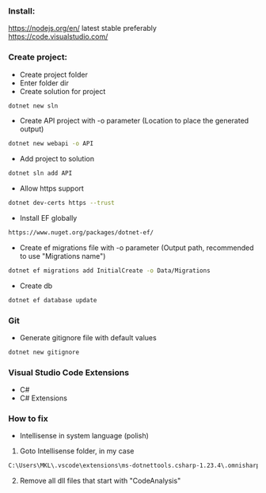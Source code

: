 ### Install:  
https://nodejs.org/en/ latest stable preferably  
https://code.visualstudio.com/

### Create project:
- Create project folder <foldername>
- Enter folder dir
- Create solution for project
```sh 
dotnet new sln
```
- Create API project with -o parameter (Location to place the generated output)
```sh 
dotnet new webapi -o API
```
- Add project to solution
```sh 
dotnet sln add API
```
- Allow https support
```sh 
dotnet dev-certs https --trust
```

- Install EF globally
```sh 
https://www.nuget.org/packages/dotnet-ef/
```

- Create ef migrations file with -o parameter (Output path, recommended to use "Migrations name")
```sh
dotnet ef migrations add InitialCreate -o Data/Migrations
```

- Create db
```sh
dotnet ef database update
```

### Git
- Generate gitignore file with default values
```sh
dotnet new gitignore
```

### Visual Studio Code Extensions
- C#
- C# Extensions

### How to fix
- Intellisense in system language (polish)
1. Goto Intellisense folder, in my case
```sh 
C:\Users\MKL\.vscode\extensions\ms-dotnettools.csharp-1.23.4\.omnisharp\1.37.3\pl
```
2. Remove all dll files that start with "CodeAnalysis"